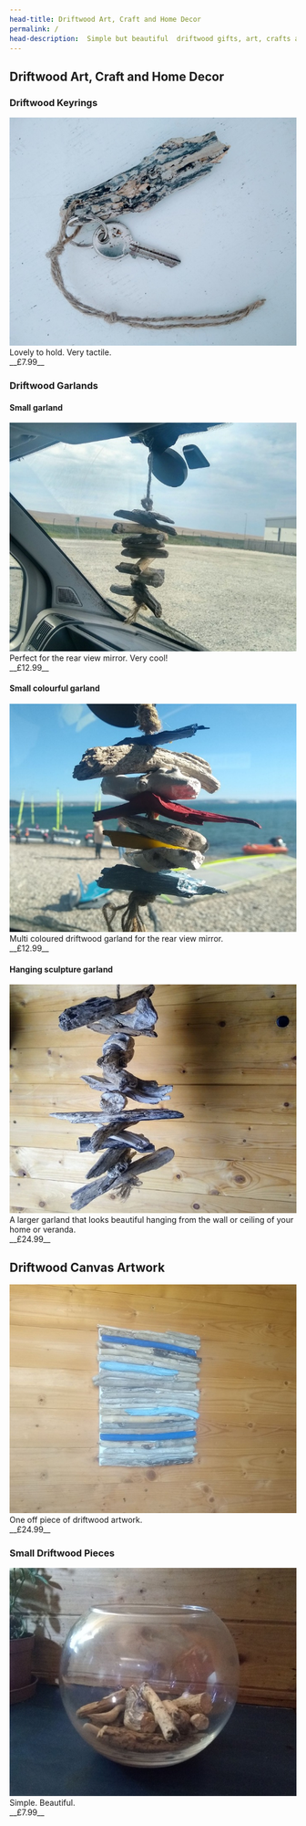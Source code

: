 ```yaml
---
head-title: Driftwood Art, Craft and Home Decor
permalink: /
head-description:  Simple but beautiful  driftwood gifts, art, crafts and home decor ideas.
---
```



## Driftwood Art, Craft and Home Decor


### Driftwood Keyrings
<a href="/product/keyring">
<img src="/assets/images/keyring1-680.jpg"
alt="Great gift for watersport  enthusiasts
and nature lovers." />
</a><br/>
Lovely to hold. Very tactile. <br/>
__£7.99__


### Driftwood Garlands

#### Small garland
<a href="/product/small-garland">
<img src="/assets/images/garland1-680.jpg"
alt="Great gift for campervan, motorhome, RV, caravan." />
</a><br/>
Perfect for the rear view mirror. Very cool!
<br/>
__£12.99__

#### Small colourful garland
<a href="/product/small-garlandc">
<img src="/assets/images/garlandc1-680.jpg"
alt="Great gift for campervan, motorhome, RV, caravan." />
</a><br/>
Multi coloured driftwood garland for the rear view mirror.
<br/>
__£12.99__


#### Hanging sculpture garland
<a href="/product/large-garland">
<img src="/assets/images/garlandart1-680.jpg"
alt="Driftwood hanging sculpture for your home" />
</a><br/>
A larger garland that looks beautiful  hanging from the wall or ceiling of your home or veranda.
<br/>
__£24.99__




## Driftwood Canvas Artwork
<a href="/product/art">
<img src="/assets/images/art1-680.jpg"
alt="Driftwood Art" />
</a><br/>
One off piece of driftwood artwork. 
<br/>
__£24.99__

### Small Driftwood Pieces
<a href="/product/pieces">
<IMG alt='Small Driftwood Pieces For Display' SRC='/assets/images/bits1-680.jpg' />
</a><br/>
Simple. Beautiful.<br/> 
__£7.99__

<!--
## Wedding favors
Give your wedding guests a quirky but beautiful gift from the shores of Ireland.  


### Driftwood Bundles 
Bundles of Irish driftwood for the more serious crafter. Subject to availablity!
-->
